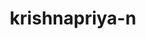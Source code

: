 ---
title: krishnapriya-n
github: https://github.com/krishnapriya-n
mode: dark
transition: 1s
score: 89.6
archetype:
- Anime
---